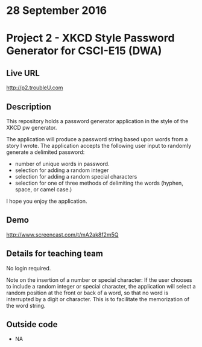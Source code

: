 # 28 September 2016
# Project 2 - XKCD Style Password Generator for CSCI-E15 (DWA)

## Live URL
<http://p2.troubleU.com>

## Description
This repository holds a password generator application in the style of the XKCD pw generator.

The application will produce a password string based upon words from a story I wrote. The application accepts the following user input to randomly generate a delimited password:

- number of unique words in password.
- selection for adding a random integer
- selection for adding a random special characters
- selection for one of three methods of delimiting the words (hyphen, space, or camel case.)

I hope you enjoy the application.

## Demo
<http://www.screencast.com/t/mA2ak8f2m5Q>

## Details for teaching team
No login required.

Note on the insertion of a number or special character:
If the user chooses to include a random integer or special character, the application will select a random position at the front or back of a word, so that no word is interrupted by a digit or character. This is to facilitate the memorization of the word string.

## Outside code
* NA
